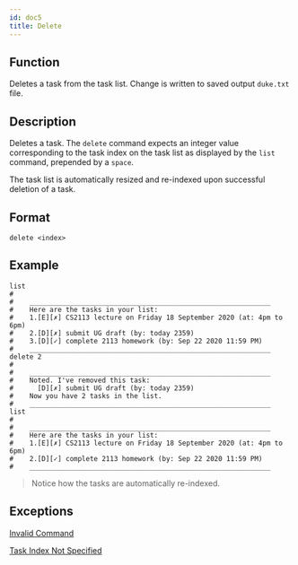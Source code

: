 ```yaml
---
id: doc5
title: Delete
---
```


## Function

Deletes a task from the task list. Change is written to saved output `duke.txt` file. 

## Description

Deletes a task. The `delete` command expects an integer value corresponding to the task index on the task list as
 displayed by the `list` command, prepended by a `space`.
 
The task list is automatically resized and re-indexed upon successful deletion of a task.
  
## Format

```
delete <index>
```

## Example

```
list
#
#    ____________________________________________________________
#    Here are the tasks in your list:
#    1.[E][✗] CS2113 lecture on Friday 18 September 2020 (at: 4pm to 6pm)
#    2.[D][✗] submit UG draft (by: today 2359)
#    3.[D][✓] complete 2113 homework (by: Sep 22 2020 11:59 PM)
#    ____________________________________________________________
delete 2
#
#    ____________________________________________________________
#    Noted. I've removed this task:
#      [D][✗] submit UG draft (by: today 2359)
#    Now you have 2 tasks in the list.
#    ____________________________________________________________
list
#
#    ____________________________________________________________
#    Here are the tasks in your list:
#    1.[E][✗] CS2113 lecture on Friday 18 September 2020 (at: 4pm to 6pm)
#    2.[D][✓] complete 2113 homework (by: Sep 22 2020 11:59 PM)
#    ____________________________________________________________
```

> Notice how the tasks are automatically re-indexed.

## Exceptions

[Invalid Command](doc10.md)

[Task Index Not Specified](doc12.md)